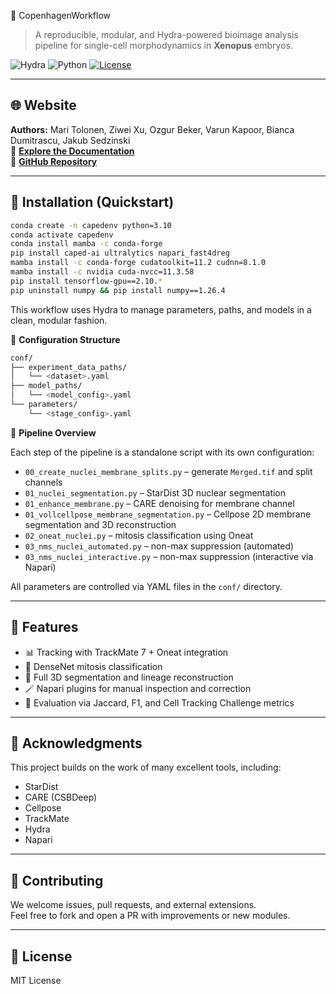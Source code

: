 📘 CopenhagenWorkflow

> A reproducible, modular, and Hydra-powered bioimage analysis pipeline for single-cell morphodynamics in **Xenopus** embryos.

![Hydra](https://img.shields.io/badge/config-managed%20by%20Hydra-89b8e4?logo=python&logoColor=white)
![Python](https://img.shields.io/badge/python-3.10+-brightgreen?logo=python)
[![License](https://img.shields.io/github/license/kapoorlab/CopenhagenWorkflow?style=flat-square)](https://github.com/kapoorlab/CopenhagenWorkflow/blob/main/LICENCE)

---

## 🌐 Website

**Authors:** Mari Tolonen, Ziwei Xu, Ozgur Beker, Varun Kapoor, Bianca Dumitrascu, Jakub Sedzinski  
📖 [**Explore the Documentation**](https://kapoorlab.github.io/CopenhagenWorkflow/)  
📁 [**GitHub Repository**](https://github.com/kapoorlab/CopenhagenWorkflow)

---

## 🚀 Installation (Quickstart)

```bash
conda create -n capedenv python=3.10
conda activate capedenv
conda install mamba -c conda-forge
pip install caped-ai ultralytics napari_fast4dreg
mamba install -c conda-forge cudatoolkit=11.2 cudnn=8.1.0
mamba install -c nvidia cuda-nvcc=11.3.58
pip install tensorflow-gpu==2.10.*
pip uninstall numpy && pip install numpy==1.26.4
```

This workflow uses Hydra to manage parameters, paths, and models in a clean, modular fashion.

📁 **Configuration Structure**

```bash
conf/
├── experiment_data_paths/
│   └── <dataset>.yaml
├── model_paths/
│   └── <model_config>.yaml
└── parameters/
    └── <stage_config>.yaml
```

🔬 **Pipeline Overview**

Each step of the pipeline is a standalone script with its own configuration:
- `00_create_nuclei_membrane_splits.py` – generate `Merged.tif` and split channels  
- `01_nuclei_segmentation.py` – StarDist 3D nuclear segmentation  
- `01_enhance_membrane.py` – CARE denoising for membrane channel  
- `01_vollcellpose_membrane_segmentation.py` – Cellpose 2D membrane segmentation and 3D reconstruction  
- `02_oneat_nuclei.py` – mitosis classification using Oneat  
- `03_nms_nuclei_automated.py` – non-max suppression (automated)  
- `03_nms_nuclei_interactive.py` – non-max suppression (interactive via Napari)  

All parameters are controlled via YAML files in the `conf/` directory.

---

## 🧩 Features

- 📊 Tracking with TrackMate 7 + Oneat integration  
- 🧠 DenseNet mitosis classification  
- 🧬 Full 3D segmentation and lineage reconstruction  
- 🪄 Napari plugins for manual inspection and correction  
- 🧰 Evaluation via Jaccard, F1, and Cell Tracking Challenge metrics  

---

## 🙌 Acknowledgments

This project builds on the work of many excellent tools, including:
- StarDist  
- CARE (CSBDeep)  
- Cellpose  
- TrackMate  
- Hydra  
- Napari  

---

## 🤝 Contributing

We welcome issues, pull requests, and external extensions.  
Feel free to fork and open a PR with improvements or new modules.

---

## 🔗 License

MIT License